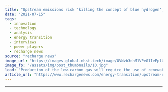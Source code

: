 ```yaml
---
title: "Upstream emissions risk 'killing the concept of blue hydrogen', says Equinor vice-president"
date: "2021-07-15"
tags: 
  - innovation
  - technology
  - analysis
  - energy transition
  - interviews
  - power players
  - recharge news
source: "recharge news"
image_url: "https://images-global.nhst.tech/image/OVNvb3dnM1VPeG1IeEplU082UUMwcnVodVNFc2ZrK3BDeHVKRklYNnIydz0=/nhst/binary/7f584dfc4667f16904c8763baca07a50"
image_fp: "/assets/img/post_thumbnails/10.jpg"
lead: "Production of the low-carbon gas will require the use of renewable energy and further emissions reductions throughout the value chain to be credible, Henrik Solgaard Andersen tells Recharge"
article_url: "https://www.rechargenews.com/energy-transition/upstream-emissions-risk-killing-the-concept-of-blue-hydrogen-says-equinor-vice-president/2-1-1040583"
---
```


---
